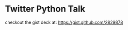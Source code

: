 Twitter Python Talk
===================

checkout the gist deck at: https://gist.github.com/2829878
